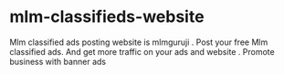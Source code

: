 # mlm-classifieds-website
Mlm classified ads posting website is mlmguruji . Post your free Mlm classified ads. And get more traffic on your ads and website . Promote business with banner ads

